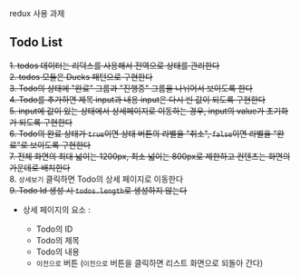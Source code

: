 redux 사용 과제

## Todo List

~~1. todos 데이터는 리덕스를 사용해서 전역으로 상태를 관리한다~~<br>
~~2. todos 모듈은 Ducks 패턴으로 구현한다~~<br>
~~3. Todo의 상태에 "완료" 그룹과 "진행중" 그룹을 나뉘어서 보이도록 한다~~<br>
~~4. Todo를 추가하면 제목 input과 내용 input은 다시 빈 값이 되도록 구현한다~~<br>
~~5. input에 값이 있는 상태에서 상세페이지로 이동하는 경우, input의 value가 초기화가 되도록 구현한다~~<br>
~~6. Todo의 완료 상태가 `true`이면 상태 버튼의 라벨을 "취소", `false`이면 라벨을 "완료"로 보이도록 구현한다~~ <br>~~7. 전체 화면의 최대 넓이는 1200px, 최소 넓이는 800px로 제한하고 컨텐츠는 화면의 가운데로 배치한다~~ <br>8. `상세보기` 클릭하면 Todo의 상세 페이지로 이동한다<br>
~~9. Todo Id 생성 시 `todos.length`로 생성하지 않는다~~

- 상세 페이지의 요소 :

  - Todo의 ID
  - Todo의 제목
  - Todo의 내용
  - `이전으로` 버튼
    (`이전으로` 버튼을 클릭하면 리스트 화면으로 되돌아 간다)
